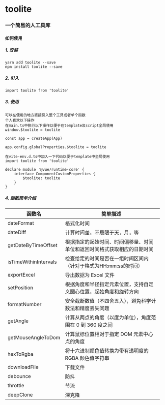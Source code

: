 toolite
================
### 一个简易的人工具库
#### 如何使用
##### 1. 安装
    yarn add toolite --save
    npm install toolite --save
##### 2. 引入    
    import toolite from 'toolite'    
##### 3. 使用     
    可以在使用的地方直接引入整个工具或者单个函数    
    个人喜欢以下操作    
    在main.ts中执行以下操作以便于在template及script全局使用    
    window.$toolite = toolite     

    const app = createApp(App)   

    app.config.globalProperties.$toolite = toolite     

    在vite-env.d.ts中加入一下代码以便于template中全局使用    
    import toolite from 'toolite'   

    declare module '@vue/runtime-core' {
        interface ComponentCustomProperties {
            $toolite: toolite
        }
    }    

    
##### 4. 函数简单介绍          

| 函数名                | 简单描述                           |
| --------------------- | ------------------------------ |
| dateFormat            | 格式化时间                      |
| dateDiff              | 计算时间差，不局限于天，月，等    |
| getDateByTimeOffset   | 根据指定的起始时间、时间偏移量、时间单位和返回时间格式获取相应的日期时间    |
| isTimeWithinIntervals   | 检查给定的时间是否在一组时间区间内（针对于格式为HH:mm:ss的时间）    |
| exportExcel   | 导出数据为 Excel 文件    |
| setPosition   | 根据角度和半径指定元素位置，支持自定义圆心位置，起始角度和旋转方向    |
| formatNumber   | 安全截断数值（不四舍五入），避免科学计数法和精度丢失问题    |
| getAngle   | 计算从两点的角度（以度为单位），角度范围在 0 到 360 度之间    |
| getMouseAngleToDom   | 计算鼠标位置相对于指定 DOM 元素中心点的角度    |
| hexToRgba   | 将十六进制颜色值转换为带有透明度的 RGBA 颜色值字符串    |
| downloadFile   | 下载文件    |
| debounce   | 防抖    |
| throttle   | 节流    |
| deepClone   | 深克隆    |